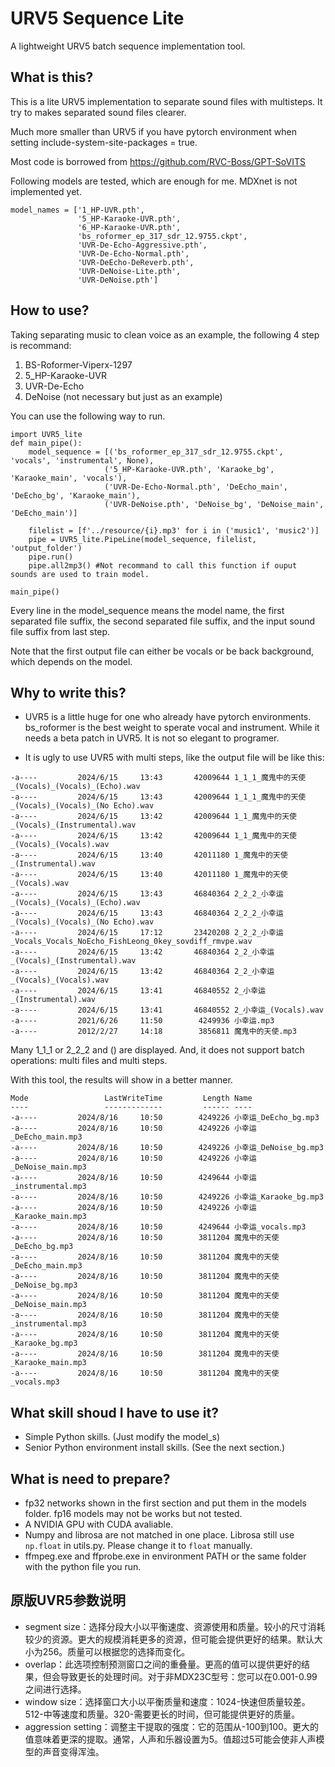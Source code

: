 # URV5 Sequence Lite
 A lightweight URV5 batch sequence implementation tool.

## What is this?
This is a lite URV5 implementation to separate sound files with multisteps. It try to makes separated sound files clearer.

Much more smaller than URV5 if you have pytorch environment when setting include-system-site-packages = true.

Most code is borrowed from https://github.com/RVC-Boss/GPT-SoVITS

Following models are tested, which are enough for me. MDXnet is not implemented yet.
```
model_names = ['1_HP-UVR.pth',
               '5_HP-Karaoke-UVR.pth',
               '6_HP-Karaoke-UVR.pth',
               'bs_roformer_ep_317_sdr_12.9755.ckpt',
               'UVR-De-Echo-Aggressive.pth',
               'UVR-De-Echo-Normal.pth',
               'UVR-DeEcho-DeReverb.pth',
               'UVR-DeNoise-Lite.pth',
               'UVR-DeNoise.pth']
```

## How to use?
Taking separating music to clean voice as an example, the following 4 step is recommand:
1. BS-Roformer-Viperx-1297
2. 5_HP-Karaoke-UVR
3. UVR-De-Echo
4. DeNoise (not necessary but just as an example)

You can use the following way to run.
```Python3
import UVR5_lite
def main_pipe():
    model_sequence = [('bs_roformer_ep_317_sdr_12.9755.ckpt', 'vocals', 'instrumental', None),
                     ('5_HP-Karaoke-UVR.pth', 'Karaoke_bg', 'Karaoke_main', 'vocals'),
                     ('UVR-De-Echo-Normal.pth', 'DeEcho_main', 'DeEcho_bg', 'Karaoke_main'),
                     ('UVR-DeNoise.pth', 'DeNoise_bg', 'DeNoise_main', 'DeEcho_main')]                  
                  
    filelist = [f'../resource/{i}.mp3' for i in ('music1', 'music2')]
    pipe = UVR5_lite.PipeLine(model_sequence, filelist, 'output_folder')
    pipe.run()
    pipe.all2mp3() #Not recommand to call this function if ouput sounds are used to train model.

main_pipe()
```
Every line in the model_sequence means the model name, the first separated file suffix, the second separated file suffix, and the input sound file suffix from last step.

Note that the first output file can either be vocals or be back background, which depends on the model. 

## Why to write this?

- UVR5 is a little huge for one who already have pytorch environments. bs_roformer is the best weight to sperate vocal and instrument. While it needs a beta patch in UVR5. It is not so elegant to programer.

- It is ugly to use UVR5 with multi steps, like the output file will be like this:
```
-a----         2024/6/15     13:43       42009644 1_1_1_魔鬼中的天使_(Vocals)_(Vocals)_(Echo).wav
-a----         2024/6/15     13:43       42009644 1_1_1_魔鬼中的天使_(Vocals)_(Vocals)_(No Echo).wav
-a----         2024/6/15     13:42       42009644 1_1_魔鬼中的天使_(Vocals)_(Instrumental).wav
-a----         2024/6/15     13:42       42009644 1_1_魔鬼中的天使_(Vocals)_(Vocals).wav
-a----         2024/6/15     13:40       42011180 1_魔鬼中的天使_(Instrumental).wav
-a----         2024/6/15     13:40       42011180 1_魔鬼中的天使_(Vocals).wav
-a----         2024/6/15     13:43       46840364 2_2_2_小幸运_(Vocals)_(Vocals)_(Echo).wav
-a----         2024/6/15     13:43       46840364 2_2_2_小幸运_(Vocals)_(Vocals)_(No Echo).wav
-a----         2024/6/15     17:12       23420208 2_2_2_小幸运_Vocals_Vocals_NoEcho_FishLeong_0key_sovdiff_rmvpe.wav
-a----         2024/6/15     13:42       46840364 2_2_小幸运_(Vocals)_(Instrumental).wav
-a----         2024/6/15     13:42       46840364 2_2_小幸运_(Vocals)_(Vocals).wav
-a----         2024/6/15     13:41       46840552 2_小幸运_(Instrumental).wav
-a----         2024/6/15     13:41       46840552 2_小幸运_(Vocals).wav
-a----         2021/6/26     11:50        4249936 小幸运.mp3
-a----         2012/2/27     14:18        3856811 魔鬼中的天使.mp3
```
Many 1_1_1 or 2_2_2 and () are displayed. And, it does not support batch operations: multi files and multi steps.

With this tool, the results will show in a better manner.
```
Mode                 LastWriteTime         Length Name
----                 -------------         ------ ----
-a----         2024/8/16     10:50        4249226 小幸运_DeEcho_bg.mp3
-a----         2024/8/16     10:50        4249226 小幸运_DeEcho_main.mp3
-a----         2024/8/16     10:50        4249226 小幸运_DeNoise_bg.mp3
-a----         2024/8/16     10:50        4249226 小幸运_DeNoise_main.mp3
-a----         2024/8/16     10:50        4249644 小幸运_instrumental.mp3
-a----         2024/8/16     10:50        4249226 小幸运_Karaoke_bg.mp3
-a----         2024/8/16     10:50        4249226 小幸运_Karaoke_main.mp3
-a----         2024/8/16     10:50        4249644 小幸运_vocals.mp3
-a----         2024/8/16     10:50        3811204 魔鬼中的天使_DeEcho_bg.mp3
-a----         2024/8/16     10:50        3811204 魔鬼中的天使_DeEcho_main.mp3
-a----         2024/8/16     10:50        3811204 魔鬼中的天使_DeNoise_bg.mp3
-a----         2024/8/16     10:50        3811204 魔鬼中的天使_DeNoise_main.mp3
-a----         2024/8/16     10:50        3811204 魔鬼中的天使_instrumental.mp3
-a----         2024/8/16     10:50        3811204 魔鬼中的天使_Karaoke_bg.mp3
-a----         2024/8/16     10:50        3811204 魔鬼中的天使_Karaoke_main.mp3
-a----         2024/8/16     10:50        3811204 魔鬼中的天使_vocals.mp3
```

## What skill shoud I have to use it?
- Simple Python skills. (Just modify the model_s)
- Senior Python environment install skills. (See the next section.)

## What is need to prepare?
- fp32 networks shown in the first section and put them in the models folder. fp16 models may not be works but not tested. 
- A NVIDIA GPU with CUDA avaliable.
- Numpy and librosa are not matched in one place. Librosa still use `np.float` in utils.py. Please change it to `float` manually.
- ffmpeg.exe and ffprobe.exe in environment PATH or the same folder with the python file you run.

## 原版UVR5参数说明
- segment size：选择分段大小以平衡速度、资源使用和质量。较小的尺寸消耗较少的资源。更大的规模消耗更多的资源，但可能会提供更好的结果。默认大小为256。质量可以根据您的选择而变化。
- overlap：此选项控制预测窗口之间的重叠量。更高的值可以提供更好的结果，但会导致更长的处理时间。对于非MDX23C型号：您可以在0.001-0.99之间进行选择。
- window size：选择窗口大小以平衡质量和速度：1024-快速但质量较差。512-中等速度和质量。320-需要更长的时间，但可能提供更好的质量。
- aggression setting：调整主干提取的强度：它的范围从-100到100。更大的值意味着更深的提取。通常，人声和乐器设置为5。值超过5可能会使非人声模型的声音变得浑浊。